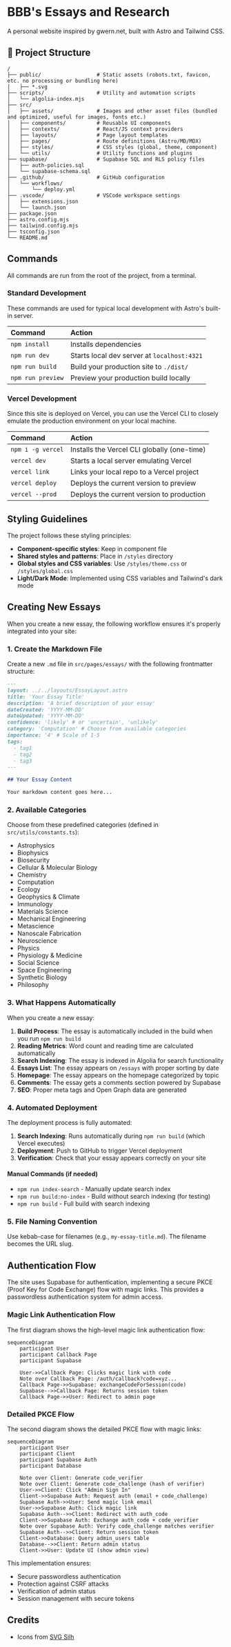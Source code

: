 # BBB's Essays and Research

A personal website inspired by gwern.net, built with Astro and Tailwind CSS.

## 📁 Project Structure

```text
/
├── public/                  # Static assets (robots.txt, favicon, etc. no processing or bundling here)
│   ├── *.svg
├── scripts/                 # Utility and automation scripts
│   └── algolia-index.mjs
├── src/
│   ├── assets/              # Images and other asset files (bundled and optimized, useful for images, fonts etc.)
│   ├── components/          # Reusable UI components
│   ├── contexts/            # React/JS context providers
│   ├── layouts/             # Page layout templates
│   ├── pages/               # Route definitions (Astro/MD/MDX)
│   ├── styles/              # CSS styles (global, theme, component)
│   └── utils/               # Utility functions and plugins
├── supabase/                # Supabase SQL and RLS policy files
│   ├── auth-policies.sql
│   └── supabase-schema.sql
├── .github/                 # GitHub configuration
│   └── workflows/
│       └── deploy.yml
├── .vscode/                 # VSCode workspace settings
│   ├── extensions.json
│   └── launch.json
├── package.json
├── astro.config.mjs
├── tailwind.config.mjs
├── tsconfig.json
└── README.md
```

## Commands

All commands are run from the root of the project, from a terminal.

### Standard Development

These commands are used for typical local development with Astro's built-in server.

| Command           | Action                                      |
| :---------------- | :------------------------------------------ |
| `npm install`     | Installs dependencies                       |
| `npm run dev`     | Starts local dev server at `localhost:4321` |
| `npm run build`   | Build your production site to `./dist/`     |
| `npm run preview` | Preview your production build locally       |

### Vercel Development

Since this site is deployed on Vercel, you can use the Vercel CLI to closely emulate the production
environment on your local machine.

| Command           | Action                                      |
| :---------------- | :------------------------------------------ |
| `npm i -g vercel` | Installs the Vercel CLI globally (one-time) |
| `vercel dev`      | Starts a local server emulating Vercel      |
| `vercel link`     | Links your local repo to a Vercel project   |
| `vercel deploy`   | Deploys the current version to preview      |
| `vercel --prod`   | Deploys the current version to production   |

## Styling Guidelines

The project follows these styling principles:

- **Component-specific styles**: Keep in component file
- **Shared styles and patterns**: Place in `/styles` directory
- **Global styles and CSS variables**: Use `/styles/theme.css` or `/styles/global.css`
- **Light/Dark Mode**: Implemented using CSS variables and Tailwind's dark mode

## Creating New Essays

When you create a new essay, the following workflow ensures it's properly integrated into your site:

### 1. Create the Markdown File

Create a new `.md` file in `src/pages/essays/` with the following frontmatter structure:

```markdown
---
layout: ../../layouts/EssayLayout.astro
title: 'Your Essay Title'
description: 'A brief description of your essay'
dateCreated: 'YYYY-MM-DD'
dateUpdated: 'YYYY-MM-DD'
confidence: 'likely' # or 'uncertain', 'unlikely'
category: 'Computation' # Choose from available categories
importance: '4' # Scale of 1-5
tags:
  - tag1
  - tag2
  - tag3
---

## Your Essay Content

Your markdown content goes here...
```

### 2. Available Categories

Choose from these predefined categories (defined in `src/utils/constants.ts`):

- Astrophysics
- Biophysics
- Biosecurity
- Cellular & Molecular Biology
- Chemistry
- Computation
- Ecology
- Geophysics & Climate
- Immunology
- Materials Science
- Mechanical Engineering
- Metascience
- Nanoscale Fabrication
- Neuroscience
- Physics
- Physiology & Medicine
- Social Science
- Space Engineering
- Synthetic Biology
- Philosophy

### 3. What Happens Automatically

When you create a new essay:

1. **Build Process**: The essay is automatically included in the build when you run `npm run build`
2. **Reading Metrics**: Word count and reading time are calculated automatically
3. **Search Indexing**: The essay is indexed in Algolia for search functionality
4. **Essays List**: The essay appears on `/essays` with proper sorting by date
5. **Homepage**: The essay appears on the homepage categorized by topic
6. **Comments**: The essay gets a comments section powered by Supabase
7. **SEO**: Proper meta tags and Open Graph data are generated

### 4. Automated Deployment

The deployment process is fully automated:

1. **Search Indexing**: Runs automatically during `npm run build` (which Vercel executes)
2. **Deployment**: Push to GitHub to trigger Vercel deployment
3. **Verification**: Check that your essay appears correctly on your site

#### Manual Commands (if needed)

- `npm run index-search` - Manually update search index
- `npm run build:no-index` - Build without search indexing (for testing)
- `npm run build` - Full build with search indexing

### 5. File Naming Convention

Use kebab-case for filenames (e.g., `my-essay-title.md`). The filename becomes the URL slug.

## Authentication Flow

The site uses Supabase for authentication, implementing a secure PKCE (Proof Key for Code Exchange)
flow with magic links. This provides a passwordless authentication system for admin access.

### Magic Link Authentication Flow

The first diagram shows the high-level magic link authentication flow:

```mermaid
sequenceDiagram
    participant User
    participant Callback Page
    participant Supabase

    User->>Callback Page: Clicks magic link with code
    Note over Callback Page: /auth/callback?code=xyz...
    Callback Page->>Supabase: exchangeCodeForSession(code)
    Supabase-->>Callback Page: Returns session token
    Callback Page->>User: Redirect to admin page
```

### Detailed PKCE Flow

The second diagram shows the detailed PKCE flow with magic links:

```mermaid
sequenceDiagram
    participant User
    participant Client
    participant Supabase Auth
    participant Database

    Note over Client: Generate code_verifier
    Note over Client: Generate code_challenge (hash of verifier)
    User->>Client: Click "Admin Sign In"
    Client->>Supabase Auth: Request auth (email + code_challenge)
    Supabase Auth->>User: Send magic link email
    User->>Supabase Auth: Click magic link
    Supabase Auth-->>Client: Redirect with auth_code
    Client->>Supabase Auth: Exchange auth_code + code_verifier
    Note over Supabase Auth: Verify code_challenge matches verifier
    Supabase Auth-->>Client: Return session token
    Client->>Database: Query admin_users table
    Database-->>Client: Return admin status
    Client->>User: Update UI (show admin view)
```

This implementation ensures:

- Secure passwordless authentication
- Protection against CSRF attacks
- Verification of admin status
- Session management with secure tokens

## Credits

- Icons from [SVG Silh](https://svgsilh.com/)
